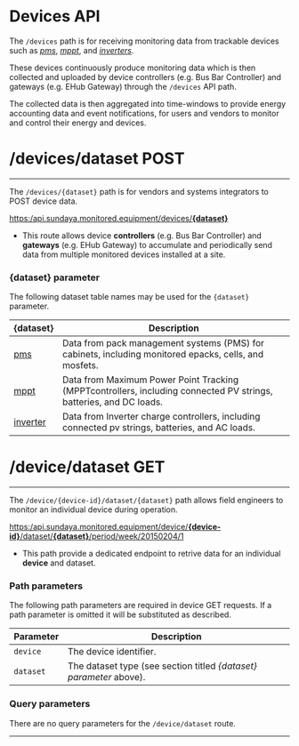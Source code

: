 # Devices API

The `/devices` path is for receiving monitoring data from trackable devices such as _[pms](https://docs.sundaya.monitored.equipment/docs/api.sundaya.monitored.equipment/0/c/Implementation/Device%20Datasets/pms%20Dataset)_, _[mppt](https://docs.sundaya.monitored.equipment/docs/api.sundaya.monitored.equipment/0/c/Implementation/Device%20Datasets/mppt%20Dataset)_, and _[inverters](https://docs.sundaya.monitored.equipment/docs/api.sundaya.monitored.equipment/0/c/Implementation/Device%20Datasets/inverter%20Dataset)_.

These devices continuously produce monitoring data which is then collected and uploaded by device controllers (e.g. Bus Bar Controller) and gateways (e.g. EHub Gateway) through the `/devices` API path.

The collected data is then aggregated into time-windows to provide energy accounting data and event notifications, for users and vendors to monitor and control their energy and devices.


# /devices/dataset POST
---

The `/devices/{dataset}` path is for vendors and systems integrators to POST device data.

[https:/api.sundaya.monitored.equipment/devices/**{dataset}**](https:/api.sundaya.monitored.equipment/devices/dataset/pms)

- This route allows device **controllers** (e.g. Bus Bar Controller) and **gateways** (e.g. EHub Gateway) to accumulate and periodically send data from multiple monitored devices installed at a site.

### {dataset} parameter ###

The following dataset table names may be used for the `{dataset}` parameter.

{dataset} | Description
--- | --- 
[pms](https://docs.sundaya.monitored.equipment/docs/api.sundaya.monitored.equipment/0/c/Implementation/Datasets/monitoring/pms) | Data from pack management systems (PMS) for cabinets, including monitored epacks, cells, and mosfets.
[mppt](https://docs.sundaya.monitored.equipment/docs/api.sundaya.monitored.equipment/0/c/Implementation/Datasets/monitoring/mppt) | Data from Maximum Power Point Tracking (MPPTcontrollers, including connected PV strings, batteries, and DC loads.
[inverter](https://docs.sundaya.monitored.equipment/docs/api.sundaya.monitored.equipment/0/c/Implementation/Datasets/monitoring/inverter) | Data from Inverter charge controllers, including connected pv strings, batteries, and AC loads.


# /device/dataset GET
---

The `/device/{device-id}/dataset/{dataset}` path allows field engineers to monitor an individual device during operation.
 
 [https:/api.sundaya.monitored.equipment/device/**{device-id}**/dataset/**{dataset}**/period/week/20150204/1](https:/api.sundaya.monitored.equipment/device/MPPT-01-002/dataset/mppt/period/week/20150204/1)

- This path provide a dedicated endpoint to retrive data for an individual **device** and dataset. 

### Path parameters

The following path parameters are required in device GET requests. If a path parameter is omitted it will be substituted as described.    

Parameter | Description 
--- | --- 
`device` | The device identifier. 
`dataset` | The dataset type (see section titled _{dataset} parameter_ above). 

### Query parameters
There are no query parameters for the `/device/dataset` route.

---